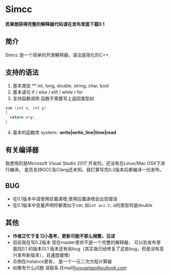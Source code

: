 # Simcc
**若果想获得完整的解释器代码请在发布里面下载0.1**
## 简介
Simcc 是一个简单的开源解释器，语法是简化的C++. 
## 支持的语法
1. 基本类型 ** int, long, double, string, char, bool 
2. 基本语句 if / else / elif / while / for 
3. 支持函数调用 函数不需要写上返回类型如
```c++
sum (int x, int y)
{
  return x+y;
}
```
4. 基本的函数库  system::
**write|write_line|time|read**
## 有关编译器
我使用的是Microsoft Visual Studio 2017 开发的，还没有在Linux/Mac OSX下进行编译。
是否支持GCC及Clang还未知，我打算写完0.2版本后都编译一份发布。
## BUG
* 在0.1版本中请使用前置递增,使用后置递增会出现错误
* 在0.1版本中变量声明符都类似于var, 如```int a=1.2;``` a的类型将是double
## 其他
* **作者正忙于复习小高考，更新可能不那么频繁，见谅**
* 目前我在写0.2版本 现在master里并不是一个完整的解释器， 可以到发布里面找0.1 的版本(0.1 版本还有些bug（其实我已经修复了这些bug，但是没有高兴发布新版本），且速度缓慢）
* 示例在instance里有， 是一个一元二次方程计算器
* 如果有什么问题 请联系 [Email]huyuantao@outlook.com

